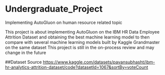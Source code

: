 # Undergraduate_Project
Implementing AutoGluon on human resource related topic

This project is about implementing AutoGluon on the IBM HR Data Employee Attrition Dataset and obtaining the best machine learning model to then compare with several machine learning models built by Kaggle Grandmaster on the same dataset
This project is still in the on-process review and may change in the future

##Dataset Source
https://www.kaggle.com/datasets/pavansubhasht/ibm-hr-analytics-attrition-dataset/code?datasetId=1067&sortBy=voteCount

